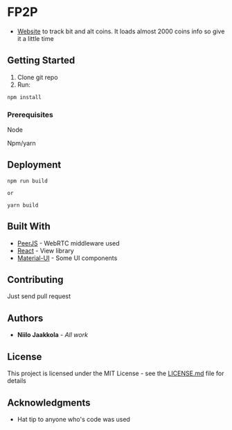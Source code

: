 ﻿# FP2P
 
* [Website](https://www.ecoins.gq/)
to track bit and alt coins. It loads almost 2000 coins info so give it a little time

## Getting Started

1. Clone git repo
2. Run:

```
npm install
```


### Prerequisites

Node

Npm/yarn

## Deployment

```
npm run build

or

yarn build
```

## Built With

* [PeerJS](http://peerjs.com/) - WebRTC middleware used
* [React](https://reactjs.org/) - View library
* [Material-UI](http://www.material-ui.com/) - Some UI components

## Contributing
Just send pull request

## Authors

* **Niilo Jaakkola** - *All work*

## License

This project is licensed under the MIT License - see the [LICENSE.md](LICENSE.md) file for details

## Acknowledgments

* Hat tip to anyone who's code was used
